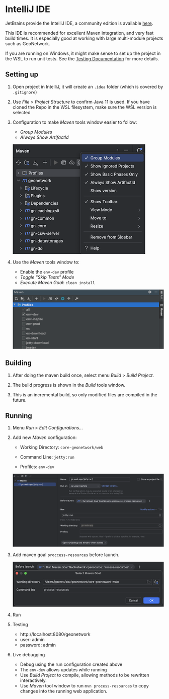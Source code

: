 # IntelliJ IDE

JetBrains provide the IntelliJ IDE, a community edition is available [here](https://www.jetbrains.com/idea/download/).

This IDE is recommended for excellent Maven integration, and very fast build times. 
It is especially good at working with large multi-module projects such as GeoNetwork.

If you are running on Windows, it might make sense to set up the project in the WSL to run unit tests.
See the [Testing Documentation](TESTING.md) for more details.

## Setting up

1. Open project in IntelliJ, it will create an `.idea` folder (which is covered by `.gitignore`)

2. Use *File* > *Project Structure* to confirm Java 11 is used. If you have cloned the Repo in the WSL filesystem, make sure the WSL version is selected

3. Configuration to make *Maven* tools window easier to follow:

   * *Group Modules*
   * *Always Show ArtifactId*

   ![configuration](intelij-maven-config.png)

4. Use the *Maven* tools window to:
   
   * Enable the `env-dev` profile
   * *Toggle "Skip Tests" Mode*
   * *Execute Maven Goal*: `clean install`
   
   ![env-dev profile](intelij-maven-env-dev-profile.png)

## Building

1. After doing the maven build once, select menu *Build* > *Build Project*.

2. The build progress is shown in the *Build* tools window.

3. This is an incremental build, so only modified files are compiled in the future.

## Running

1. Menu *Run* > *Edit Configurations...*

2. Add new *Maven* configuration:
   
   * Working Directory: `core-geonetwork/web`

   * Command Line: `jetty:run`

   * Profiles: `env-dev`
   
   ![maven run configuration](intelij-maven-configuration.png)
   
3. Add maven goal `proccess-resources` before launch.
   
   ![maven process-resources goal](intelij-maven-resources.png)

4. Run

5. Testing
   
   * http://localhost:8080/geonetwork
   * user: admin
   * password: admin

6. Live debugging
   
   * Debug using the run configuration created above
   * The `env-dev` allows updates while running
   * Use *Build Project* to compile, allowing methods to be rewritten interactively.
   * Use *Maven* tool window to run `mvn process-resources` to
     copy changes into the running web application.
